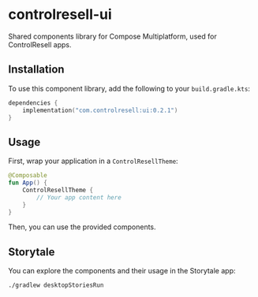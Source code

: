 # controlresell-ui

Shared components library for Compose Multiplatform, used for ControlResell apps.

## Installation

To use this component library, add the following to your `build.gradle.kts`:

```kotlin
dependencies {
    implementation("com.controlresell:ui:0.2.1")
}
```

## Usage

First, wrap your application in a `ControlResellTheme`:

```kotlin
@Composable
fun App() {
    ControlResellTheme {
        // Your app content here
    }
}
```

Then, you can use the provided components.

## Storytale

You can explore the components and their usage in the Storytale app:

```
./gradlew desktopStoriesRun
```
